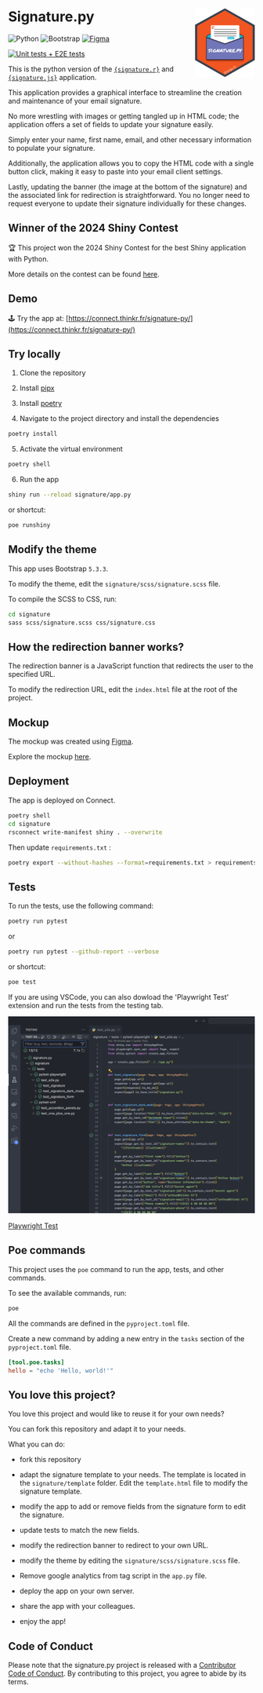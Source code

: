 # Signature.py <img src="signature/assets/signature_hex.png" align="right" alt="Signature.py logo" style="height: 140px;"></a>

![Python](https://img.shields.io/badge/python-3670A0?style=for-the-badge&logo=python&logoColor=ffdd54)
![Bootstrap](https://img.shields.io/badge/bootstrap-%238511FA.svg?style=for-the-badge&logo=bootstrap&logoColor=white)
[![Figma](https://img.shields.io/badge/figma-%23F24E1E.svg?style=for-the-badge&logo=figma&logoColor=white)](https://www.figma.com/proto/u95KvEqgWLB8arxt7saZcJ/%7Bsignature%7D?node-id=705-5&t=xevegkmzONTrRyR3-8&scaling=contain&content-scaling=fixed&page-id=0%3A1&starting-point-node-id=705%3A5&hide-ui=1)

[![Unit tests + E2E tests](https://github.com/ThinkR-open/signature.py/actions/workflows/run-pytest.yaml/badge.svg)](https://github.com/ThinkR-open/signature.py/actions/workflows/run-pytest.yaml)

This is the python version of the [`{signature.r}`](https://github.com/ThinkR-open/signature.r) and [`{signature.js}`](https://github.com/ThinkR-open/signature.js) application.

This application provides a graphical interface to streamline the creation and maintenance of your email signature.

No more wrestling with images or getting tangled up in HTML code; the application offers a set of fields to update your signature easily.

Simply enter your name, first name, email, and other necessary information to populate your signature.

Additionally, the application allows you to copy the HTML code with a single button click, making it easy to paste into your email client settings.

Lastly, updating the banner (the image at the bottom of the signature) and the associated link for redirection is straightforward. You no longer need to request everyone to update their signature individually for these changes.

## Winner of the 2024 Shiny Contest

🏆 This project won the 2024 Shiny Contest for the best Shiny application with Python.

More details on the contest can be found [here](https://posit.co/blog/winners-of-the-2024-shiny-contest/).

## Demo

🕹️ Try the app at:
[https://connect.thinkr.fr/signature-py/](https://connect.thinkr.fr/signature-py/)

## Try locally

1. Clone the repository

2. Install [pipx](https://github.com/pypa/pipx?tab=readme-ov-file#install-pipx)

3. Install [poetry](https://python-poetry.org/docs/)

4. Navigate to the project directory and install the dependencies

```bash
poetry install
```

5. Activate the virtual environment

```bash
poetry shell
```

6. Run the app

```bash
shiny run --reload signature/app.py
```

or shortcut:

```bash
poe runshiny
```

## Modify the theme

This app uses Bootstrap `5.3.3`.

To modify the theme, edit the `signature/scss/signature.scss` file.

To compile the SCSS to CSS, run:

```bash
cd signature
sass scss/signature.scss css/signature.css
```

## How the redirection banner works?

The redirection banner is a JavaScript function that redirects the user to the specified URL.

To modify the redirection URL, edit the `index.html` file at the root of the project.

## Mockup

The mockup was created using [Figma](https://www.figma.com/).

Explore the mockup [here](https://www.figma.com/proto/u95KvEqgWLB8arxt7saZcJ/%7Bsignature%7D?node-id=705-5&t=xevegkmzONTrRyR3-8&scaling=contain&content-scaling=fixed&page-id=0%3A1&starting-point-node-id=705%3A5&hide-ui=1).

## Deployment

The app is deployed on Connect.

```bash
poetry shell
cd signature
rsconnect write-manifest shiny . --overwrite
```

Then update `requirements.txt` :

```bash
poetry export --without-hashes --format=requirements.txt > requirements.txt
```

## Tests

To run the tests, use the following command:

```bash
poetry run pytest
```

or

```bash
poetry run pytest --github-report --verbose
```

or shortcut:

```bash
poe test
```

If you are using VSCode, you can also dowload the 'Playwright Test' extension and run the tests from the testing tab.

![Playwright Test](signature/assets/tests_with_vscode.png)

[Playwright Test](https://marketplace.visualstudio.com/items?itemName=ms-playwright.playwright)

## Poe commands

This project uses the `poe` command to run the app, tests, and other commands.

To see the available commands, run:

```bash
poe
```

All the commands are defined in the `pyproject.toml` file.

Create a new command by adding a new entry in the `tasks` section of the `pyproject.toml` file.

```toml
[tool.poe.tasks]
hello = "echo 'Hello, world!'"
```

## You love this project?

You love this project and would like to reuse it for your own needs?

You can fork this repository and adapt it to your needs.

What you can do:

- fork this repository

- adapt the signature template to your needs. The template is located in the `signature/template` folder. Edit the `template.html` file to modify the signature template.

- modify the app to add or remove fields from the signature form to edit the signature.

- update tests to match the new fields.

- modify the redirection banner to redirect to your own URL.

- modify the theme by editing the `signature/scss/signature.scss` file.

- Remove google analytics from tag script in the `app.py` file.

- deploy the app on your own server.

- share the app with your colleagues.

- enjoy the app!

## Code of Conduct

Please note that the signature.py project is released with a [Contributor Code of Conduct](https://contributor-covenant.org/version/2/1/CODE_OF_CONDUCT.html). By contributing to this project, you agree to abide by its terms.
